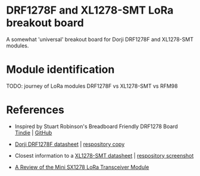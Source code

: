 # DRF1278F and XL1278-SMT LoRa breakout board

A somewhat 'universal' breakout board for Dorji DRF1278F and XL1278-SMT modules.

# Module identification

TODO: journey of LoRa modules DRF1278F vs XL1278-SMT vs RFM98



# References

* Inspired by Stuart Robinson's Breadboard Friendly DRF1278 Board [Tindie](https://www.tindie.com/products/stuartsprojects/breadboard-friendly-board-for-dorji-drf1278-module/) | [GitHub](https://github.com/StuartsProjects/Devices/tree/master/Breadboard%20Friendly%20DRF1278%20Board)

* [Dorji DRF1278F datasheet](http://www.dorji.com/docs/data/DRF1278F.pdf) | [respository copy](Docs/DRF1278F.pdf)
* Closest information to a [XL1278-SMT datasheet](http://www.hr-wt.com/html_products/XL1278-SMT-59.html) | [respository screenshot](Docs/screencapture-hr-wt-html-products-XL1278-SMT-59-html-2021-02-26-15_49_33.png)

* [A Review of the Mini SX1278 LoRa Transceiver Module](https://www.electroschematics.com/rf-radio-frequency/)
